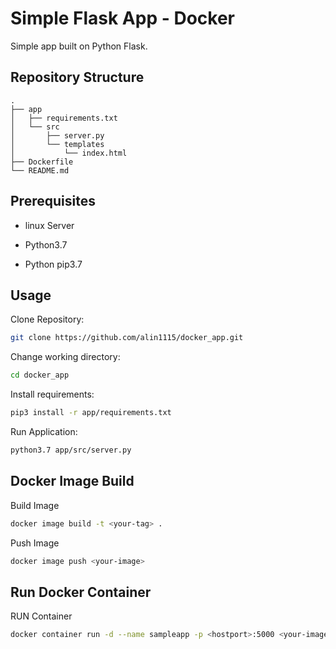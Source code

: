 # Simple Flask App - Docker

Simple app built on Python Flask. 

## Repository Structure 
```
.
├── app
│   ├── requirements.txt
│   └── src
│       ├── server.py
│       └── templates
│           └── index.html
├── Dockerfile
└── README.md
```

## Prerequisites

* linux Server

* Python3.7

* Python pip3.7

## Usage

Clone Repository:
```bash
git clone https://github.com/alin1115/docker_app.git
```

Change working directory:
```bash
cd docker_app
```

Install requirements: 
```bash
pip3 install -r app/requirements.txt
```

Run Application:
```bash
python3.7 app/src/server.py
```
## Docker Image Build

Build Image 
```bash
docker image build -t <your-tag> .
```

Push Image
```bash
docker image push <your-image>
```

## Run Docker Container 

RUN Container 
```bash
docker container run -d --name sampleapp -p <hostport>:5000 <your-image-tag>